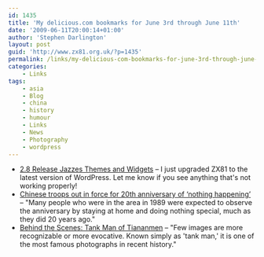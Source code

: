 ```yaml
---
id: 1435
title: 'My delicious.com bookmarks for June 3rd through June 11th'
date: '2009-06-11T20:00:14+01:00'
author: 'Stephen Darlington'
layout: post
guid: 'http://www.zx81.org.uk/?p=1435'
permalink: /links/my-delicious-com-bookmarks-for-june-3rd-through-june-11th.html
categories:
    - Links
tags:
    - asia
    - Blog
    - china
    - history
    - humour
    - Links
    - News
    - Photography
    - wordpress
---
```


- [2.8 Release Jazzes Themes and Widgets](http://wordpress.org/development/2009/06/wordpress-28/) – I just upgraded ZX81 to the latest version of WordPress. Let me know if you see anything that's not working properly!
- [Chinese troops out in force for 20th anniversary of ‘nothing happening’](http://newsbiscuit.com/2009/06/05/chinese-troops-out-in-force-for-20th-anniversary-of-?nothing-happening?/) – "Many people who were in the area in 1989 were expected to observe the anniversary by staying at home and doing nothing special, much as they did 20 years ago."
- [Behind the Scenes: Tank Man of Tiananmen](http://lens.blogs.nytimes.com/2009/06/03/behind-the-scenes-tank-man-of-tiananmen/) – "Few images are more recognizable or more evocative. Known simply as 'tank man,' it is one of the most famous photographs in recent history."